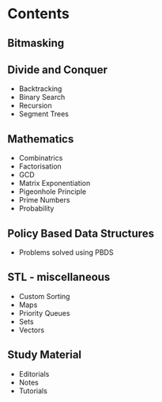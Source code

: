 # Contents
## Bitmasking
## Divide and Conquer
- Backtracking
- Binary Search
- Recursion
- Segment Trees
## Mathematics
- Combinatrics
- Factorisation
- GCD
- Matrix Exponentiation
- Pigeonhole Principle
- Prime Numbers
- Probability
## Policy Based Data Structures
- Problems solved using PBDS
## STL - miscellaneous
- Custom Sorting
- Maps
- Priority Queues
- Sets
- Vectors
## Study Material
- Editorials
- Notes
- Tutorials